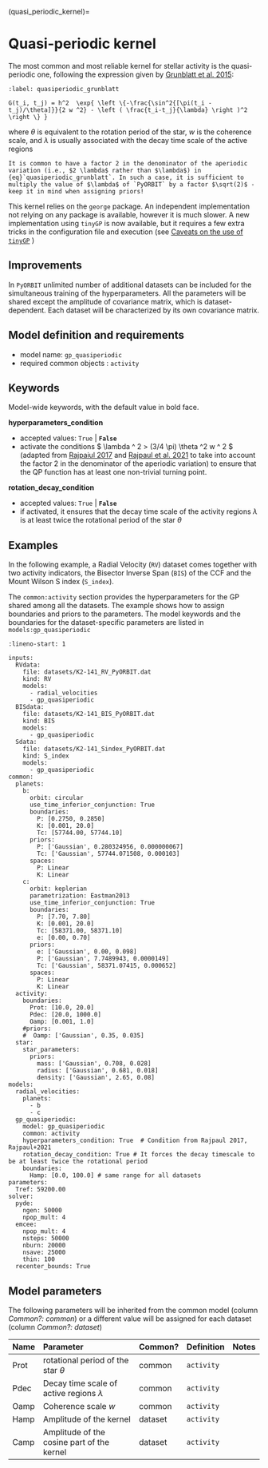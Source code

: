 (quasi_periodic_kernel)=

# Quasi-periodic kernel

The most common and most reliable kernel for stellar activity is the quasi-periodic one, following the expression given by [Grunblatt et al. 2015](https://ui.adsabs.harvard.edu/abs/2015ApJ...808..127G/abstract):

```{math}
:label: quasiperiodic_grunblatt

G(t_i, t_j) = h^2  \exp{ \left \{-\frac{\sin^2{[\pi(t_i - t_j)/\theta]}}{2 w ^2} - \left ( \frac{t_i-t_j}{\lambda} \right )^2 \right \} }
```

where $\theta$ is equivalent to the rotation period of the star, $w$ is the coherence scale, and $\lambda$ is usually associated with the decay time scale of the active regions

```{important}
It is common to have a factor 2 in the denominator of the aperiodic variation (i.e., $2 \lambda$ rather than $\lambda$) in {eq}`quasiperiodic_grunblatt`. In such a case, it is sufficient to multiply the value of $\lambda$ of `PyORBIT` by a factor $\sqrt(2)$ - keep it in mind when assigning priors!
```

This kernel relies on the `george` package. An independent implementation not relying on any package is available, however it is much slower. 
A new implementation using `tinyGP` is now available, but it requires a few extra tricks in the configuration file and execution (see [Caveats on the use of `tinyGP`](../running_pyorbit/tinygp_caveats)
)


## Improvements

In `PyORBIT` unlimited number of additional datasets can be included for the simultaneous training of the hyperparameters. All the parameters will be shared except the amplitude of covariance matrix, which is dataset-dependent. Each dataset will be characterized by its own covariance matrix.

## Model definition and requirements

- model name: ``gp_quasiperiodic``
- required common objects : ``activity``

## Keywords

Model-wide keywords, with the default value in bold face.

**hyperparameters_condition**
* accepted values: `True` | **`False`**
* activate the conditions $ \lambda ^ 2 > (3/4 \pi) \theta ^2 w ^ 2 $ (adapted from [Rajpaiul 2017](https://ui.adsabs.harvard.edu/abs/2017PhDT.......229R/abstract) and [Rajpaul et al. 2021](https://ui.adsabs.harvard.edu/abs/2021MNRAS.507.1847R/abstract) to take into account the factor 2 in the denominator of the aperiodic variation) to ensure that the QP function has at least one non-trivial turning point.

**rotation_decay_condition**
* accepted values: `True` | **`False`**
* if activated, it ensures that the decay time scale of the activity regions $\lambda$ is at least twice the rotational period of the star $\theta$


## Examples

In the following example, a Radial Velocity (`RV`) dataset comes together with two activity indicators, the Bisector Inverse Span (`BIS`)  of the CCF and the Mount Wilson S index (`S_index`).

The `common:activity` section provides the hyperparameters for the GP shared among all the datasets. The example shows how to assign boundaries and priors to the parameters.
The model keywords and the boundaries for the dataset-specific parameters are listed in `models:gp_quasiperiodic`

```{code-block} yaml
:lineno-start: 1

inputs:
  RVdata:
    file: datasets/K2-141_RV_PyORBIT.dat
    kind: RV
    models:
      - radial_velocities
      - gp_quasiperiodic
  BISdata:
    file: datasets/K2-141_BIS_PyORBIT.dat
    kind: BIS
    models:
      - gp_quasiperiodic
  Sdata:
    file: datasets/K2-141_Sindex_PyORBIT.dat
    kind: S_index
    models:
      - gp_quasiperiodic
common:
  planets:
    b:
      orbit: circular
      use_time_inferior_conjunction: True
      boundaries:
        P: [0.2750, 0.2850]
        K: [0.001, 20.0]
        Tc: [57744.00, 57744.10]
      priors:
        P: ['Gaussian', 0.280324956, 0.000000067]
        Tc: ['Gaussian', 57744.071508, 0.000103]
      spaces:
        P: Linear
        K: Linear
    c:
      orbit: keplerian
      parametrization: Eastman2013
      use_time_inferior_conjunction: True
      boundaries:
        P: [7.70, 7.80]
        K: [0.001, 20.0]
        Tc: [58371.00, 58371.10]
        e: [0.00, 0.70]
      priors:
        e: ['Gaussian', 0.00, 0.098]
        P: ['Gaussian', 7.7489943, 0.0000149]
        Tc: ['Gaussian', 58371.07415, 0.000652]
      spaces:
        P: Linear
        K: Linear
  activity:
    boundaries:
      Prot: [10.0, 20.0]
      Pdec: [20.0, 1000.0]
      Oamp: [0.001, 1.0]
    #priors:
    #  Oamp: ['Gaussian', 0.35, 0.035]
  star:
    star_parameters:
      priors:
        mass: ['Gaussian', 0.708, 0.028]
        radius: ['Gaussian', 0.681, 0.018]
        density: ['Gaussian', 2.65, 0.08]
models:
  radial_velocities:
    planets:
      - b
      - c
  gp_quasiperiodic:
    model: gp_quasiperiodic
    common: activity
    hyperparameters_condition: True  # Condition from Rajpaul 2017, Rajpaul+2021
    rotation_decay_condition: True # It forces the decay timescale to be at least twice the rotational period
    boundaries:
      Hamp: [0.0, 100.0] # same range for all datasets
parameters:
  Tref: 59200.00
solver:
  pyde:
    ngen: 50000
    npop_mult: 4
  emcee:
    npop_mult: 4
    nsteps: 50000
    nburn: 20000
    nsave: 25000
    thin: 100
  recenter_bounds: True

```



## Model parameters

The following parameters will be inherited from the common model (column *Common?: common*) or a different value will be assigned for each dataset (column *Common?: dataset*)

| Name        | Parameter | Common?  | Definition  | Notes |
| :---        | :-------- | :-------------  | :-----  | :---- |
| Prot      | rotational period of the star $\theta$ | common | ``activity``     | |
| Pdec      | Decay time scale of active regions $\lambda$ | common | ``activity``     | |
| Oamp | Coherence scale $w$ | common | ``activity`` |   |
| Hamp  | Amplitude of the kernel | dataset | ``activity``     | |
| Camp  | Amplitude of the cosine part of the kernel | dataset | ``activity``     | |

